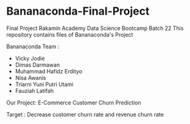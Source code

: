 # Bananaconda-Final-Project

Final Project Rakamin Academy Data Science Bootcamp Batch 22
This repository contains files of Bananaconda's Project

Bananaconda Team :

- Vicky Jodie
- Dimas Darmawan
- Muhammad Hafidz Erdityo
- Nisa Awanis
- Triarni Yuni Putri Utami
- Fauziah Latifah

Our Project:
E-Commerce Customer Churn Prediction

Target :
Decrease customer churn rate and revenue churn rate
